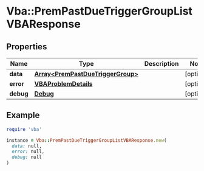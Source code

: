 # Vba::PremPastDueTriggerGroupListVBAResponse

## Properties

| Name | Type | Description | Notes |
| ---- | ---- | ----------- | ----- |
| **data** | [**Array&lt;PremPastDueTriggerGroup&gt;**](PremPastDueTriggerGroup.md) |  | [optional] |
| **error** | [**VBAProblemDetails**](VBAProblemDetails.md) |  | [optional] |
| **debug** | [**Debug**](Debug.md) |  | [optional] |

## Example

```ruby
require 'vba'

instance = Vba::PremPastDueTriggerGroupListVBAResponse.new(
  data: null,
  error: null,
  debug: null
)
```

